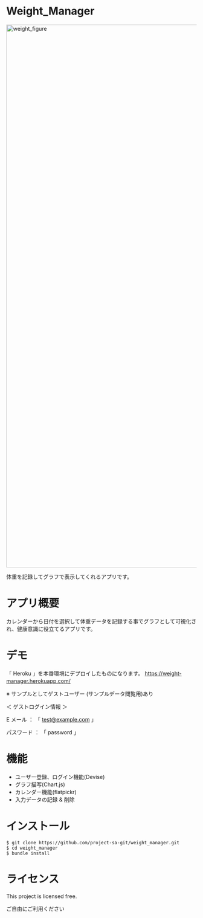 # Weight_Manager

<img width="1437" alt="weight_figure" src="https://user-images.githubusercontent.com/50135286/76489147-de78ef80-646a-11ea-88a2-675270166fb3.png">

体重を記録してグラフで表示してくれるアプリです。

# アプリ概要

カレンダーから日付を選択して体重データを記録する事でグラフとして可視化され、健康意識に役立てるアプリです。


# デモ

「 Heroku 」を本番環境にデプロイしたものになります。
https://weight-manager.herokuapp.com/
　

※ サンプルとしてゲストユーザー (サンプルデータ閲覧用)あり

＜ ゲストログイン情報 ＞

E メール  ： 「 test@example.com 」

パスワード ： 「 password 」

# 機能
* ユーザー登録、ログイン機能(Devise)
* グラフ描写(Chart.js)
* カレンダー機能(flatpickr)
* 入力データの記録 & 削除

# インストール
```
$ git clone https://github.com/project-sa-git/weight_manager.git
$ cd weight_manager
$ bundle install
```

# ライセンス

This project is licensed free.

ご自由にご利用ください
